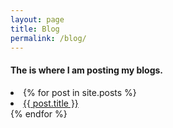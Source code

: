 ```yaml
---
layout: page
title: Blog
permalink: /blog/
---
```


<h4 class="h4-blog">The is where I am posting my blogs.</h4>
<li class="blog-list"> 
  {% for post in site.posts %}
    <li>
      <a href="{{ post.url }}">{{ post.title }}</a>
    </li>
  {% endfor %}
</li>
